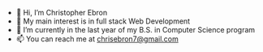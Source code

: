- 👋 Hi, I’m Christopher Ebron
- 👀 My main interest is in full stack Web Development 
- 🌱 I’m currently in the last year of my B.S. in Computer Science program
- 📫 You can reach me at chrisebron7@gmail.com

<!---
cebron88/cebron88 is a ✨ special ✨ repository because its `README.md` (this file) appears on your GitHub profile.
You can click the Preview link to take a look at your changes.
--->
